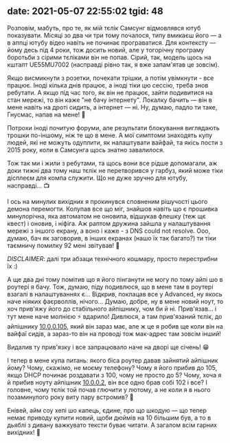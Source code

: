 date: 2021-05-07 22:55:02
tgid: 48
----

Розповім, мабуть, про те, як мій тєлік Самсунг відмовлявся ютуб показувати. Місяці зо два чи три тому почалося, типу вмикаєш його — а в аппці ютубу відео навіть не починає програватися. Для контексту — йому десь під 4 роки, тож досить новий, але у тогорічну програму боротьби з сірими тєліками він не попав. Сірий, так, модель щось на кшталт UE55MU7002 (насправді рівно так, я вже запам'ятав це зовсім).

Якщо висмикнути з розетки, почекати трішки, а потім увімкнути - все працює. Іноді кілька днів працює, а іноді тіки цю сессію, треба знов ребутати. А якщо під час того, як він не працює, зайти подивитися на стан мережі, то він каже "не бачу інтернету". Локалку бачить — він в мене навіть на дроті сидить, а інтернет — ні. Ну, думаю, падло ти таке, Гнусмас, напав на мене! 👹

Потрохи іноді почитую форуми, але результати блокування виглядають трошки по-іншому, ніж те що в мене. А мої симптоми знаходять купу людей, які не можуть одуплити, як налаштувати вайфай, та якісь пости з 2015 року, коли в Самсунга щось знатно завалилося. 

Тож так ми і жили з ребутами, та щось вони все рідше допомагали, аж доки тижні два тому наш тєлік не перетворився у гарбуз, який може тіки дісплеєм для компа служити. Що не дуже зручно для ютубу, насправді… 📺

І ось на минулих вихідних я прокинувся сповненим рішучості цього демона перемогти. Колупав все що міг, знайшов навіть що є прошивка минулорічна, яка автоматом не оновила, відшукав флешку (теж щє квест) і оновив, і ніфіга. Аж раптом дружина зайшла у налаштування мережі з іншого екрану, а воно і каже - з DNS could not resolve. Ооо, думаю, бач як заговорив, в інших екранах (нашо їх так багато?) ти тіки таємничу помилку 92 мені звітував! 🤖

*DISCLAIMER*: далі три абзаци технічного кошмару, просто перестрибни їх :)

А ще два дні тому помітив що я його пінганути не могу по тому айпі шо в роутері я бачу. Тож, думаю, піду подивлюся, що в мене там в роутері взагалі в налаштуваннях є... Відкрив, поклацав все у Advanced, ну якось наче ніяких фаєрволлів, нічого... Думаю, добре, ну в мене новий ноут, то хоч прив'яжу його до стабільного айпішнику, чом би й ні. Прив'язав... і тут мене наче молнією ⚡️ вдарило!  Дивлюся, а там прив'язаний тєлік, до айпішнику [10.0.0.105](10.0.0.105), який він зараз має, але ж це я робив ще коли він на вайфаї сидів, а зараз-то він на проводі тож мак-адрес там зовсім інший!

Видалив ту прив'язку і все запрацювало наче на дворі ще січень! 😁

І тепер в мене купа питань: якого біса роутер давав зайнятий айпішник йому? Чому, скажімо, не моєму телефону? Чому я його прибив до 105, якщо DHCP починає роздавати з 100, чому не просто до 5? Чому, хоча я й прибив ноуту айпішник [10.0.0.2](10.0.0.2), він все одно брав собі 102 і все? І головне, чому тєлік той почав глючити у лютому, а не коли я в нього позаминулого року виту пару встромив? 🤡

Енівей, айм соу хепі шо капець, єдине, про що шкодую — що тепер немає приводу купити новий, щоби дюймів на 10 більшим був, а то в дьяблі з дивану важкувато тексти буває читати. А загалом всім гарних вихідних! 🎉